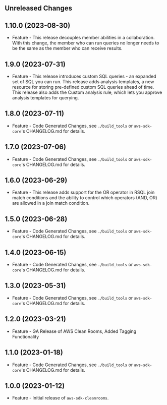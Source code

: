 Unreleased Changes
------------------

1.10.0 (2023-08-30)
------------------

* Feature - This release decouples member abilities in a collaboration. With this change, the member who can run queries no longer needs to be the same as the member who can receive results.

1.9.0 (2023-07-31)
------------------

* Feature - This release introduces custom SQL queries - an expanded set of SQL you can run. This release adds analysis templates, a new resource for storing pre-defined custom SQL queries ahead of time. This release also adds the Custom analysis rule, which lets you approve analysis templates for querying.

1.8.0 (2023-07-11)
------------------

* Feature - Code Generated Changes, see `./build_tools` or `aws-sdk-core`'s CHANGELOG.md for details.

1.7.0 (2023-07-06)
------------------

* Feature - Code Generated Changes, see `./build_tools` or `aws-sdk-core`'s CHANGELOG.md for details.

1.6.0 (2023-06-29)
------------------

* Feature - This release adds support for the OR operator in RSQL join match conditions and the ability to control which operators (AND, OR) are allowed in a join match condition.

1.5.0 (2023-06-28)
------------------

* Feature - Code Generated Changes, see `./build_tools` or `aws-sdk-core`'s CHANGELOG.md for details.

1.4.0 (2023-06-15)
------------------

* Feature - Code Generated Changes, see `./build_tools` or `aws-sdk-core`'s CHANGELOG.md for details.

1.3.0 (2023-05-31)
------------------

* Feature - Code Generated Changes, see `./build_tools` or `aws-sdk-core`'s CHANGELOG.md for details.

1.2.0 (2023-03-21)
------------------

* Feature - GA Release of AWS Clean Rooms, Added Tagging Functionality

1.1.0 (2023-01-18)
------------------

* Feature - Code Generated Changes, see `./build_tools` or `aws-sdk-core`'s CHANGELOG.md for details.

1.0.0 (2023-01-12)
------------------

* Feature - Initial release of `aws-sdk-cleanrooms`.

